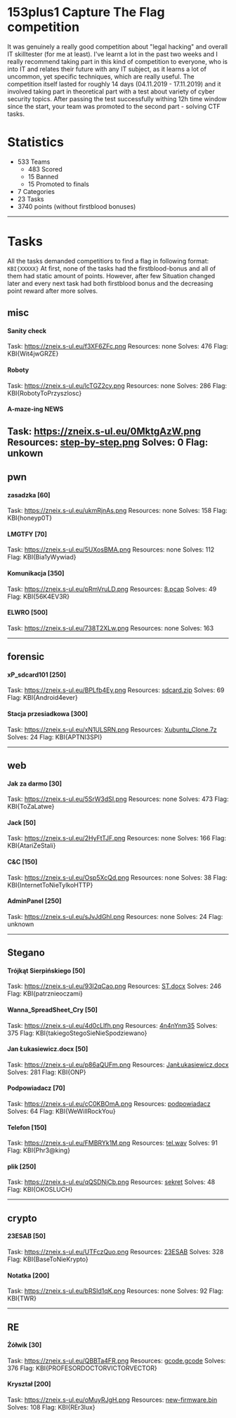 # 153plus1 Capture The Flag competition

It was genuinely a really good competition about "legal hacking" and overall IT skilltester (for me at least).
I've learnt a lot in the past two weeks and I really recommend taking part in this kind of competition to everyone, who
is into IT and relates their future with any IT subject, as it learns a lot of uncommon, yet specific techniques, which are really useful.
The competition itself lasted for roughly 14 days (04.11.2019 - 17.11.2019) and it involved taking part in theoretical part with a test
about variety of cyber security topics. After passing the test successfully withing 12h time window since the start, your team was
promoted to the second part - solving CTF tasks.

# Statistics
- 533 Teams
  - 483 Scored
  - 15 Banned
  - 15 Promoted to finals
- 7 Categories
- 23 Tasks
- 3740 points (without firstblood bonuses)
---

# Tasks
All the tasks demanded competitiors to find a flag in following format: `KBI{XXXXX}`
At first, none of the tasks had the firstblood-bonus and all of them had static amount of points.
However, after few Situation changed later and every next task had both firstblood bonus and the decreasing point reward after more solves.

## misc
#### Sanity check
Task: https://zneix.s-ul.eu/f3XF6ZFc.png
Resources: none
Solves: 476
Flag: KBI{Wit4jwGRZE}

#### Roboty
Task: https://zneix.s-ul.eu/lcTGZ2cy.png
Resources: none
Solves: 286
Flag: KBI{RobotyToPrzyszlosc}

#### A-maze-ing NEWS
Task: https://zneix.s-ul.eu/0MktgAzW.png
Resources: [step-by-step.png](https://153plus1.pl/ctf/files/2d906f4ac03f980494e10b1b2c438e7e/step-by-step.png?token=eyJ0ZWFtX2lkIjpudWxsLCJ1c2VyX2lkIjozNjUsImZpbGVfaWQiOjE5fQ.XdK68A.nNR3E_8JvNVUfJu7R-OH7OrpuE4)
Solves: 0
Flag: unkown
---

## pwn
#### zasadzka [60]
Task: https://zneix.s-ul.eu/ukmRjnAs.png
Resources: none
Solves: 158
Flag: KBI{honeyp0T}

#### LMGTFY [70]
Task: https://zneix.s-ul.eu/5UXosBMA.png
Resources: none
Solves: 112
Flag: KBI{Bia1yWywiad}

#### Komunikacja [350]
Task: https://zneix.s-ul.eu/pRmVruLD.png
Resources: [8.pcap](https://153plus1.pl/ctf/files/c8bf806cd6a809e0a9faeff0b78a14ef/8.pcap?token=eyJ0ZWFtX2lkIjpudWxsLCJ1c2VyX2lkIjozNjUsImZpbGVfaWQiOjEzfQ.XdLFMg.1bDsMCbFwU1URQ7K90MrJacY90s)
Solves: 49
Flag: KBI{56K4EV3R}

#### ELWRO [500]
Task: https://zneix.s-ul.eu/738T2XLw.png
Resources: none
Solves: 163

---

## forensic
#### xP_sdcard101 [250]
Task: https://zneix.s-ul.eu/BPLfb4Ey.png
Resources: [sdcard.zip](https://153plus1.pl/ctf/files/3f7ae0239cc44a6dc46b36070a13e840/sdcard.zip?token=eyJ0ZWFtX2lkIjpudWxsLCJ1c2VyX2lkIjozNjUsImZpbGVfaWQiOjE3fQ.XdLGUg.mQElfyxCOnNKCu2irYSqkLOwfTQ)
Solves: 69
Flag: KBI{Android4ever}

#### Stacja przesiadkowa [300]
Task: https://zneix.s-ul.eu/xN1ULSRN.png
Resources: [Xubuntu_Clone.7z](https://153plus1.pl/e.t./Xubuntu_Clone.7z)
Solves: 24
Flag: KBI{APTNI3SPI}

---

## web
#### Jak za darmo [30]
Task: https://zneix.s-ul.eu/5SrW3dSI.png
Resources: none
Solves: 473
Flag: KBI{ToZaLatwe}

#### Jack [50]
Task: https://zneix.s-ul.eu/2HyFtTJF.png
Resources: none
Solves: 166
Flag: KBI{AtariZeStali}

#### C&C [150]
Task: https://zneix.s-ul.eu/Osp5XcQd.png
Resources: none
Solves: 38
Flag: KBI{InternetToNieTylkoHTTP}

#### AdminPanel [250]
Task: https://zneix.s-ul.eu/sJvJdGhl.png
Resources: none
Solves: 24
Flag: unknown

---

## Stegano
#### Trójkąt Sierpińskiego [50]
Task: https://zneix.s-ul.eu/93l2qCao.png
Resources: [ST.docx](https://153plus1.pl/ctf/files/a6e5e5d67c74fc7eeec2854c70cf4d48/ST.docx?token=eyJ0ZWFtX2lkIjpudWxsLCJ1c2VyX2lkIjozNjUsImZpbGVfaWQiOjExfQ.XdLILA.uCFTuY_t3Wb9NrdgrE_V3OQQtjA)
Solves: 246
Flag: KBI{patrznieoczami}

#### Wanna_SpreadSheet_Cry [50]
Task: https://zneix.s-ul.eu/4d0cLlfh.png
Resources: [4n4nYnm35](https://153plus1.pl/ctf/files/d8cbf26559d1a8052926c67584e603fa/4n4nYnm35?token=eyJ0ZWFtX2lkIjpudWxsLCJ1c2VyX2lkIjozNjUsImZpbGVfaWQiOjEwfQ.XdLIbQ.hFSNKcpFxDhQkuIOFZvvaxSXCpU)
Solves: 375
Flag: KBI{takiegoStegoSieNieSpodziewano}

#### Jan Łukasiewicz.docx [50]
Task: https://zneix.s-ul.eu/p86aQUFm.png
Resources: [JanŁukasiewicz.docx](https://153plus1.pl/ctf/files/5d26576607df3289ae6fdc9d7a873d92/JanLukasiewicz.docx?token=eyJ0ZWFtX2lkIjpudWxsLCJ1c2VyX2lkIjozNjUsImZpbGVfaWQiOjl9.XdLI3w.lTQLnJnJLi6qkkxGJJM1Vrz1l7w)
Solves: 281
Flag: KBI{ONP}

#### Podpowiadacz [70]
Task: https://zneix.s-ul.eu/cC0KBOmA.png
Resources: [podpowiadacz](https://153plus1.pl/ctf/files/2b6b73a181120c39edc20b29fa7920b3/podpowiadacz?token=eyJ0ZWFtX2lkIjpudWxsLCJ1c2VyX2lkIjozNjUsImZpbGVfaWQiOjE4fQ.XdLJRQ.SeRzGiYQfsZxCkMZHDjxf9vzoiU)
Solves: 64
Flag: KBI{WeWillRockYou}

#### Telefon [150]
Task: https://zneix.s-ul.eu/FMBRYk1M.png
Resources: [tel.wav](https://153plus1.pl/ctf/files/35ffa570aa11bc7dc41b5308a09ee6f7/tel.wav?token=eyJ0ZWFtX2lkIjpudWxsLCJ1c2VyX2lkIjozNjUsImZpbGVfaWQiOjE2fQ.XdLJfg.Gn_XbocVAzRlvq4efzWKH_BU3nM)
Solves: 91
Flag: KBI{Phr3@king}

#### plik [250]
Task: https://zneix.s-ul.eu/qQSDNjCb.png
Resources: [sekret](https://153plus1.pl/ctf/files/c4c3b84aab15610d107e4cbed4264dd2/sekret?token=eyJ0ZWFtX2lkIjpudWxsLCJ1c2VyX2lkIjozNjUsImZpbGVfaWQiOjE0fQ.XdLJxw.1pt2nb99Tn5eNsAiQAAeJhDtzQ0)
Solves: 48
Flag: KBI{OKOSLUCH}

---

## crypto
#### 23ESAB [50]
Task: https://zneix.s-ul.eu/UTFczQuo.png
Resources: [23ESAB](https://153plus1.pl/ctf/files/03121796df10a5bd51affc01ddc9094f/23ESAB?token=eyJ0ZWFtX2lkIjpudWxsLCJ1c2VyX2lkIjozNjUsImZpbGVfaWQiOjR9.XdLKFg.dp1GfwXFq922iBBLsBSiC1nwpMA)
Solves: 328
Flag: KBI{BaseToNieKrypto}

#### Notatka [200]
Task: https://zneix.s-ul.eu/bRSld1qK.png
Resources: none
Solves: 92
Flag: KBI{TWR}

---

## RE
#### Żółwik [30]
Task: https://zneix.s-ul.eu/QBBTa4FR.png
Resources: [gcode.gcode](https://153plus1.pl/ctf/files/4669e9f843d4a0886025dab6cb0d47ab/gcode.gcode?token=eyJ0ZWFtX2lkIjpudWxsLCJ1c2VyX2lkIjozNjUsImZpbGVfaWQiOjN9.XdLKpw.dMAx5GFw3IdNI-PNK_z0py0YS7k)
Solves: 376
Flag: KBI{PROFESORDOCTORVICTORVECTOR}

#### Kryształ [200]
Task: https://zneix.s-ul.eu/oMuyRJgH.png
Resources: [new-firmware.bin](https://153plus1.pl/ctf/files/99c9b34c73891349fd6e617c999fe1e5/new-firmware.bin?token=eyJ0ZWFtX2lkIjpudWxsLCJ1c2VyX2lkIjozNjUsImZpbGVfaWQiOjJ9.XdLLUQ.O7iZ9Zq0WopOdT4_tyfzskbsfjY)
Solves: 108
Flag: KBI{REr3lux}